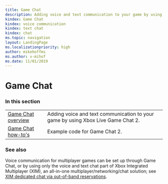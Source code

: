 ```yaml
---
title: Game Chat
description: Adding voice and text communication to your game by using Xbox Live Game Chat 2.
kindex: Game Chat
kindex: voice communication
kindex: text chat
kindex: chat
ms.topic: navigation
layout: LandingPage
ms.localizationpriority: high
author: mikehoffms
ms.author: v-mihof
ms.date: 11/01/2019
---
```


# Game Chat


### In this section

|     |     |
| --- | --- |
| [Game Chat overview](live-game-chat-2-overview.md) | Adding voice and text communication to your game by using Xbox Live Game Chat 2. |
| [Game Chat how-to's](how-to/live-chat-howto-nav.md) | Example code for Game Chat 2. |


### See also

Voice communication for multiplayer games can be set up through Game Chat, or by using only the voice and text chat part of Xbox Integrated Multiplayer (XIM), an all-in-one multiplayer/networking/chat solution; see [XIM dedicated chat via out-of-band reservations](../xim/how-to/live-xim-chat-reservations.md).
